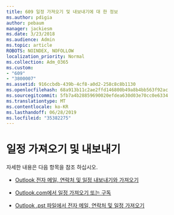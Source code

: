 ```yaml
---
title: 609 일정 가져오기 및 내보내기에 대 한 정보
ms.author: pdigia
author: pebaum
manager: jackiesm
ms.date: 3/23/2018
ms.audience: Admin
ms.topic: article
ROBOTS: NOINDEX, NOFOLLOW
localization_priority: Normal
ms.collection: Adm_O365
ms.custom:
- "609"
- "3800007"
ms.assetid: 916ccbdb-439b-4cf8-a0d2-258c8c8b1130
ms.openlocfilehash: 68a913b11c2ae2ffd146800b49a8b4bb563f92ac
ms.sourcegitcommit: 5fb7a4b28859690020efdea630d03e70cc0e6334
ms.translationtype: MT
ms.contentlocale: ko-KR
ms.lasthandoff: 06/28/2019
ms.locfileid: "35382275"
---
```

# <a name="importing-and-exporting-calendars"></a>일정 가져오기 및 내보내기

자세한 내용은 다음 항목을 참조 하십시오.
  
- [Outlook 전자 메일, 연락처 및 일정 내보내기와 가져오기](https://support.office.com/article/92577192-3881-4502-b79d-c3bbada6c8ef)

- [Outlook.com에서 일정 가져오기 또는 구독](https://support.office.com/article/cff1429c-5af6-41ec-a5b4-74f2c278e98c)

- [Outlook .pst 파일에서 전자 메일, 연락처 및 일정 가져오기](https://support.office.com/article/431a8e9a-f99f-4d5f-ae48-ded54b3440ac)
